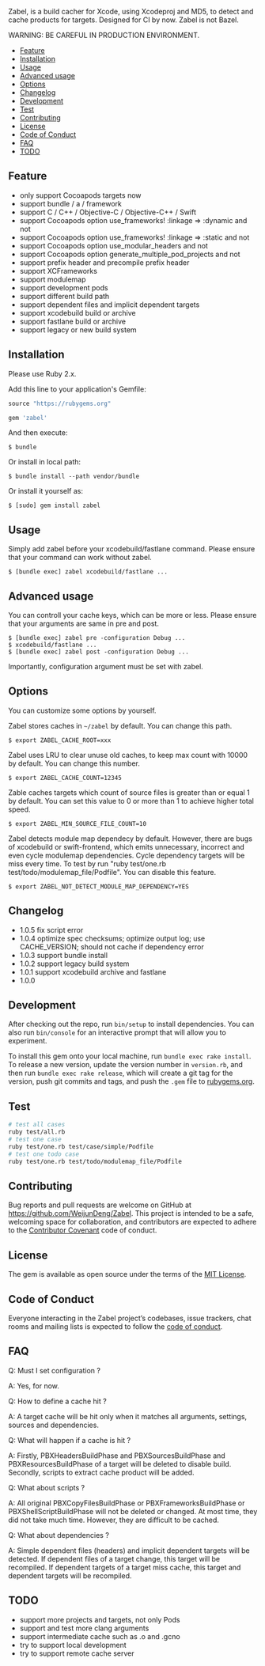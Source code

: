 Zabel, is a build cacher for Xcode, using Xcodeproj and MD5, to detect and cache products for targets. Designed for CI by now. Zabel is not Bazel. 

WARNING: BE CAREFUL IN PRODUCTION ENVIRONMENT.

- [Feature](https://github.com/WeijunDeng/Zabel#feature)
- [Installation](https://github.com/WeijunDeng/Zabel#installation)
- [Usage](https://github.com/WeijunDeng/Zabel#usage)
- [Advanced usage](https://github.com/WeijunDeng/Zabel#advanced-usage)
- [Options](https://github.com/WeijunDeng/Zabel#options)
- [Changelog](https://github.com/WeijunDeng/Zabel#changelog)
- [Development](https://github.com/WeijunDeng/Zabel#development)
- [Test](https://github.com/WeijunDeng/Zabel#test)
- [Contributing](https://github.com/WeijunDeng/Zabel#contributing)
- [License](https://github.com/WeijunDeng/Zabel#license)
- [Code of Conduct](https://github.com/WeijunDeng/Zabel#code-of-conduct)
- [FAQ](https://github.com/WeijunDeng/Zabel#faq)
- [TODO](https://github.com/WeijunDeng/Zabel#todo)

## Feature

- only support Cocoapods targets now
- support bundle / a / framework
- support C / C++ / Objective-C / Objective-C++ / Swift
- support Cocoapods option use_frameworks! :linkage => :dynamic and not
- support Cocoapods option use_frameworks! :linkage => :static and not
- support Cocoapods option use_modular_headers and not
- support Cocoapods option generate_multiple_pod_projects and not
- support prefix header and precompile prefix header
- support XCFrameworks
- support modulemap
- support development pods
- support different build path
- support dependent files and implicit dependent targets
- support xcodebuild build or archive
- support fastlane build or archive
- support legacy or new build system

## Installation

Please use Ruby 2.x.

Add this line to your application's Gemfile:

```ruby
source "https://rubygems.org"

gem 'zabel'
```

And then execute:

    $ bundle

Or install in local path:

    $ bundle install --path vendor/bundle

Or install it yourself as:

    $ [sudo] gem install zabel

## Usage

Simply add zabel before your xcodebuild/fastlane command. Please ensure that your command can work without zabel. 

    $ [bundle exec] zabel xcodebuild/fastlane ...

## Advanced usage

You can controll your cache keys, which can be more or less. Please ensure that your arguments are same in pre and post.

    $ [bundle exec] zabel pre -configuration Debug ...
    $ xcodebuild/fastlane ...
    $ [bundle exec] zabel post -configuration Debug ...

Importantly, configuration argument must be set with zabel.

## Options

You can customize some options by yourself.

Zabel stores caches in `~/zabel` by default. You can change this path.

    $ export ZABEL_CACHE_ROOT=xxx

Zabel uses LRU to clear unuse old caches, to keep max count with 10000 by default. You can change this number.

    $ export ZABEL_CACHE_COUNT=12345

Zable caches targets which count of source files is greater than or equal 1 by default. You can set this value to 0 or more than 1 to achieve higher total speed. 

    $ export ZABEL_MIN_SOURCE_FILE_COUNT=10

Zabel detects module map dependecy by default. However, there are bugs of xcodebuild or swift-frontend, which emits unnecessary, incorrect and even cycle modulemap dependencies. Cycle dependency targets will be miss every time. To test by run "ruby test/one.rb test/todo/modulemap_file/Podfile". You can disable this feature.

    $ export ZABEL_NOT_DETECT_MODULE_MAP_DEPENDENCY=YES

## Changelog

- 1.0.5 fix script error
- 1.0.4 optimize spec checksums; optimize output log; use CACHE_VERSION; should not cache if dependency error
- 1.0.3 support bundle install
- 1.0.2 support legacy build system
- 1.0.1 support xcodebuild archive and fastlane
- 1.0.0

## Development

After checking out the repo, run `bin/setup` to install dependencies. You can also run `bin/console` for an interactive prompt that will allow you to experiment.

To install this gem onto your local machine, run `bundle exec rake install`. To release a new version, update the version number in `version.rb`, and then run `bundle exec rake release`, which will create a git tag for the version, push git commits and tags, and push the `.gem` file to [rubygems.org](https://rubygems.org).

## Test

```bash
# test all cases
ruby test/all.rb
# test one case
ruby test/one.rb test/case/simple/Podfile
# test one todo case
ruby test/one.rb test/todo/modulemap_file/Podfile
```

## Contributing

Bug reports and pull requests are welcome on GitHub at https://github.com/WeijunDeng/Zabel. This project is intended to be a safe, welcoming space for collaboration, and contributors are expected to adhere to the [Contributor Covenant](http://contributor-covenant.org) code of conduct.

## License

The gem is available as open source under the terms of the [MIT License](https://opensource.org/licenses/MIT).

## Code of Conduct

Everyone interacting in the Zabel project’s codebases, issue trackers, chat rooms and mailing lists is expected to follow the [code of conduct](https://github.com/WeijunDeng/Zabel/blob/master/CODE_OF_CONDUCT.md).

## FAQ

Q: Must I set configuration ?

A: Yes, for now.

Q: How to define a cache hit ?

A: A target cache will be hit only when it matches all arguments, settings, sources and dependencies.

Q: What will happen if a cache is hit ?

A: Firstly, PBXHeadersBuildPhase and PBXSourcesBuildPhase and PBXResourcesBuildPhase of a target will be deleted to disable build. Secondly, scripts to extract cache product will be added.

Q: What about scripts ?

A: All original PBXCopyFilesBuildPhase or PBXFrameworksBuildPhase or PBXShellScriptBuildPhase will not be deleted or changed. At most time, they did not take much time. However, they are difficult to be cached.

Q: What about dependencies ?

A: Simple dependent files (headers) and implicit dependent targets will be detected. If dependent files of a target change, this target will be recompiled. If dependent targets of a target miss cache, this target and dependent targets will be recompiled. 

## TODO

- support more projects and targets, not only Pods
- support and test more clang arguments
- support intermediate cache such as .o and .gcno
- try to support local development
- try to support remote cache server

